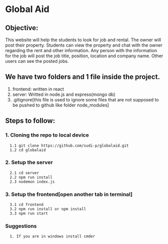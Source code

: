 # Global Aid
## Objective:
This website will help the students to look for job and rental. The owner will post their property. Students can view the property and chat with the owner regarding the rent and other information. Any person with the information for the job will post the job title, position, location and company name. Other users can see the posted jobs.

## We have two folders and 1 file inside the project.
1. frontend: written in react
2. server: Writted in node.js and express(mongo db)
3. .gitignore[this file is used to ignore some files that are not supposed to be pushed to github like folder node_modules]
## Steps to follow:
### 1. Cloning the repo to local device
      1.1 git clone https://github.com/sudi-p/globalaid.git
      1.2 cd globalaid 
### 2. Setup the server
      2.1 cd server
      2.2 npm run install
      2.3 nodemon index.js
### 3. Setup the frontend[open another tab in terminal]
      3.1 cd frontend
      3.2 npm run install or npm install
      3.3 npm run start

### Suggestions
      1. If you are in windows install cmder
